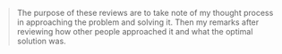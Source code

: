 >The purpose of these reviews are to take note of my thought process in approaching the problem and solving it. Then my remarks after reviewing how other people approached it and what the optimal solution was. 